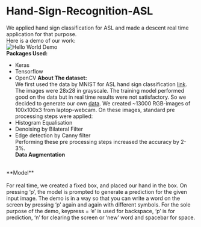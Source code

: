 # Hand-Sign-Recognition-ASL
We applied hand sign classification for ASL and made a descent real time application for that purpose.   <br>
Here is a demo of our work: <br>
![Hello World Demo](https://github.com/cs18b030/Hand-Sign-Recognition-ASL/blob/master/Hello%20World.gif)
<br>
**Packages Used:**<br>
- Keras
- Tensorflow  
- OpenCV
**About The dataset:**<br>
We first used the data by MNIST for ASL hand sign classification [link](https://www.kaggle.com/datamunge/sign-language-mnist). The images were 28x28 in grayscale. The training model performed good on the data but in real time results were not satisfactory. So we decided to generate our own [data](https://drive.google.com/file/d/1zvWoFZvQIMIGhBhWD_xMLs6_99lIOn4s/view?usp=sharing). We created ~13000 RGB-images of 100x100x3 from laptop-webcam. On these images, standard pre processing steps were applied:<br>
- Histogram Equalisation  
- Denoising by Bilateral Filter  
- Edge detection by Canny filter  
Performing these pre processing steps increased the accuracy by 2-3%.  
**Data Augmentation**<br>

<br>
**Model**<br>

<br>
For real time, we created a fixed box, and placed our hand in the box. On pressing ‘p’, the model is prompted to generate a prediction for the given input image. The demo is in a way so that you can write a word on the screen by pressing ‘p’ again and again with different symbols. For the sole purpose of the demo, keypress = ‘e’ is used for backspace, ‘p’ is for prediction, ‘n’ for clearing the screen or ‘new’ word and spacebar for space.


    
